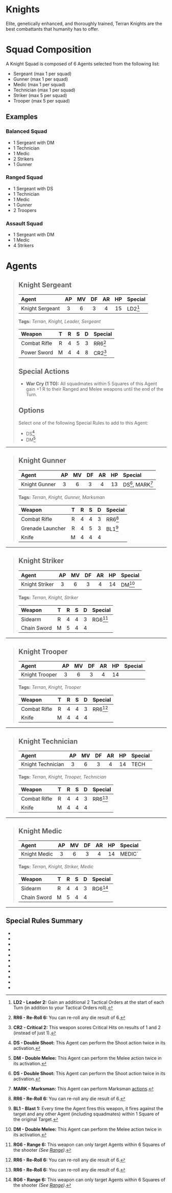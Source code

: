 # Knights

Elite, genetically enhanced, and thoroughly trained, Terran Knights are the best combattants that humanity has to offer.

# Squad Composition

A Knight Squad is composed of 6 Agents selected from the following list:
* Sergeant (max 1 per squad)
* Gunner (max 1 per squad)
* Medic (max 1 per squad)
* Technician (max 1 per squad)
* Striker (max 5 per squad)
* Trooper (max 5 per squad)

## Examples

### Balanced Squad

* 1 Sergeant with DM
* 1 Technician
* 1 Medic
* 2 Strikers
* 1 Gunner

### Ranged Squad

* 1 Sergeant with DS
* 1 Technician
* 1 Medic
* 1 Gunner
* 2 Troopers

### Assault Squad

* 1 Sergeant with DM
* 1 Medic
* 4 Strikers

# Agents

> ## Knight Sergeant
> 
> |Agent|AP|MV|DF|AR|HP|Special|
> |:---------------|:----:|:----:|:----:|:----:|:----:|:----|
> |Knight Sergeant|3|6|3|4|15|LD2[^LD2]|
> 
> **Tags:** *Terran, Knight, Leader, Sergeant*
> 
> |Weapon|T|R|S|D|Special|
> |:---------------|:----:|:----:|:----:|:----:|:----|
> |Combat Rifle|R|4|5|3|RR6[^RR6]|
> |Power Sword|M|4|4|8|CR2[^CR2]|
> 
> ## Special Actions
> 
> * **War Cry (1 TO):** All squadmates within 5 Squares of this Agent gain +1 R to their Ranged and Melee weapons until the end of the Turn.
> 
> ## Options
> 
> Select one of the following Special Rules to add to this Agent:
> * DS[^DS]
> * DM[^DM]

---

> ## Knight Gunner
> 
> |Agent|AP|MV|DF|AR|HP|Special|
> |:---------------|:----:|:----:|:----:|:----:|:----:|:----|
> |Knight Gunner|3|6|3|4|13|DS[^DS], MARK[^MARK]|
> 
> **Tags:** *Terran, Knight, Gunner, Marksman*
> 
> |Weapon|T|R|S|D|Special|
> |:---------------|:----:|:----:|:----:|:----:|:----|
> |Combat Rifle|R|4|4|3|RR6[^RR6]|
> |Grenade Launcher|R|4|5|3|BL1[^BL1]|
> |Knife|M|4|4|4||

---

> ## Knight Striker
> 
> |Agent|AP|MV|DF|AR|HP|Special|
> |:---------------|:----:|:----:|:----:|:----:|:----:|:----|
> |Knight Striker|3|6|3|4|14|DM[^DM]|
> 
> **Tags:** *Terran, Knight, Striker*
> 
> |Weapon|T|R|S|D|Special|
> |:---------------|:----:|:----:|:----:|:----:|:----|
> |Sidearm|R|4|4|3|RG6[^RG6]|
> |Chain Sword|M|5|4|4||

---

> ## Knight Trooper
> 
> |Agent|AP|MV|DF|AR|HP|Special|
> |:---------------|:----:|:----:|:----:|:----:|:----:|:----|
> |Knight Trooper|3|6|3|4|14||
> 
> **Tags:** *Terran, Knight, Trooper*
> 
> |Weapon|T|R|S|D|Special|
> |:---------------|:----:|:----:|:----:|:----:|:----|
> |Combat Rifle|R|4|4|3|RR6[^RR6]|
> |Knife|M|4|4|4||

---

> ## Knight Technician
> 
> |Agent|AP|MV|DF|AR|HP|Special|
> |:---------------|:----:|:----:|:----:|:----:|:----:|:----|
> |Knight Technician|3|6|3|4|14|TECH|
> 
> **Tags:** *Terran, Knight, Trooper, Technician*
> 
> |Weapon|T|R|S|D|Special|
> |:---------------|:----:|:----:|:----:|:----:|:----|
> |Combat Rifle|R|4|4|3|RR6[^RR6]|
> |Knife|M|4|4|4||

---

> ## Knight Medic
> 
> |Agent|AP|MV|DF|AR|HP|Special|
> |:---------------|:----:|:----:|:----:|:----:|:----:|:----|
> |Knight Medic|3|6|3|4|14|MEDIC`|
> 
> **Tags:** *Terran, Knight, Striker, Medic*
> 
> |Weapon|T|R|S|D|Special|
> |:---------------|:----:|:----:|:----:|:----:|:----|
> |Sidearm|R|4|4|3|RG6[^RG6]|
> |Chain Sword|M|5|4|4||

---

## Special Rules Summary

* [^LD2]: **LD2 - Leader 2:** Gain an additional 2 Tactical Orders at the start of each Turn (in addition to your Tactical Orders roll).
* [^DS]: **DS - Double Shoot:** This Agent can perform the Shoot action twice in its activation.
* [^DM]: **DM - Double Melee:** This Agent can perform the Melee action twice in its activation.
* [^TECH]: **TECH - Technician:** This Agent can perform Technical [actions](../../1.Rules/3.Actions/1.Actions.md#technical-actions).
* [^MEDIC]: **MEDIC - Medic:** This Agent can perform Medic [actions](../../1.Rules/3.Actions/1.Actions.md#medic-actions).
* [^MARK]: **MARK - Marksman:** This Agent can perform Marksman [actions](../../1.Rules/3.Actions/1.Actions.md#marksman-actions).
* [^BL1]: **BL1 - Blast 1:** Every time the Agent fires this weapon, it fires against the target and any other Agent (including squadmates) within 1 Square of the original Target.
* [^AM2]: **AM2 - Ammo 2:** This weapon can only be fired a maximum of twice in the battle.
* [^RG6]: **RG6 - Range 6:** This weapon can only target Agents within 6 Squares of the shooter *(See [Range](../../1.Rules/1.Introduction/3.BattleMap.md#distances-and-range))*.
* [^CR2]: **CR2 - Critical 2:** This weapon scores Critical Hits on results of 1 and 2 (instead of just 1).
* [^RR6]: **RR6 - Re-Roll 6:** You can re-roll any die result of 6.
